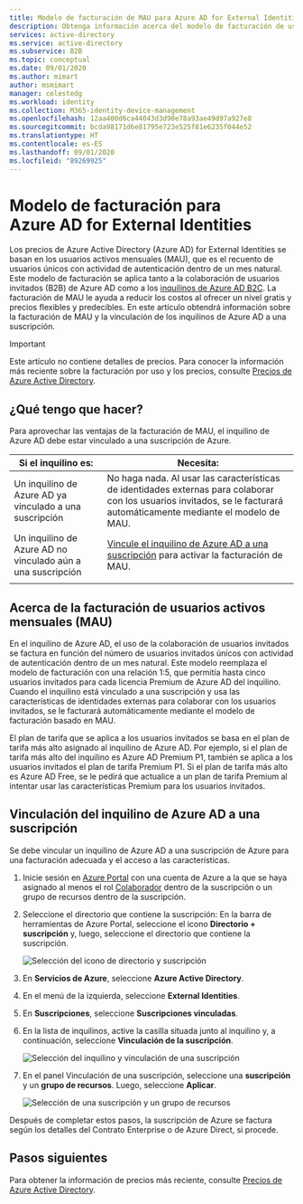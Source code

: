 ```yaml
---
title: Modelo de facturación de MAU para Azure AD for External Identities
description: Obtenga información acerca del modelo de facturación de usuarios activos mensuales (MAU) de Azure AD for External Identities para la colaboración de usuarios invitados (B2B) en Azure AD. Obtenga información sobre cómo vincular el inquilino de Azure AD a una suscripción de Azure.
services: active-directory
ms.service: active-directory
ms.subservice: B2B
ms.topic: conceptual
ms.date: 09/01/2020
ms.author: mimart
author: msmimart
manager: celestedg
ms.workload: identity
ms.collection: M365-identity-device-management
ms.openlocfilehash: 12aa400d6ca44043d3d90e78a93ae49d97a927e8
ms.sourcegitcommit: bcda98171d6e81795e723e525f81e6235f044e52
ms.translationtype: HT
ms.contentlocale: es-ES
ms.lasthandoff: 09/01/2020
ms.locfileid: "89269925"
---
```

# <a name="billing-model-for-azure-ad-external-identities"></a>Modelo de facturación para Azure AD for External Identities

Los precios de Azure Active Directory (Azure AD) for External Identities se basan en los usuarios activos mensuales (MAU), que es el recuento de usuarios únicos con actividad de autenticación dentro de un mes natural. Este modelo de facturación se aplica tanto a la colaboración de usuarios invitados (B2B) de Azure AD como a los [inquilinos de Azure AD B2C](https://docs.microsoft.com/azure/active-directory-b2c/billing). La facturación de MAU le ayuda a reducir los costos al ofrecer un nivel gratis y precios flexibles y predecibles. En este artículo obtendrá información sobre la facturación de MAU y la vinculación de los inquilinos de Azure AD a una suscripción.

> [!IMPORTANT]
> Este artículo no contiene detalles de precios. Para conocer la información más reciente sobre la facturación por uso y los precios, consulte [Precios de Azure Active Directory](https://azure.microsoft.com/pricing/details/active-directory/).

## <a name="what-do-i-need-to-do"></a>¿Qué tengo que hacer?

Para aprovechar las ventajas de la facturación de MAU, el inquilino de Azure AD debe estar vinculado a una suscripción de Azure.

|Si el inquilino es:  |Necesita:  |
|---------|---------|
| Un inquilino de Azure AD ya vinculado a una suscripción     | No haga nada. Al usar las características de identidades externas para colaborar con los usuarios invitados, se le facturará automáticamente mediante el modelo de MAU.        |
| Un inquilino de Azure AD no vinculado aún a una suscripción     | [Vincule el inquilino de Azure AD a una suscripción](#link-your-azure-ad-tenant-to-a-subscription) para activar la facturación de MAU.        |
|  |  |

## <a name="about-monthly-active-users-mau-billing"></a>Acerca de la facturación de usuarios activos mensuales (MAU)

En el inquilino de Azure AD, el uso de la colaboración de usuarios invitados se factura en función del número de usuarios invitados únicos con actividad de autenticación dentro de un mes natural. Este modelo reemplaza el modelo de facturación con una relación 1:5, que permitía hasta cinco usuarios invitados para cada licencia Premium de Azure AD del inquilino. Cuando el inquilino está vinculado a una suscripción y usa las características de identidades externas para colaborar con los usuarios invitados, se le facturará automáticamente mediante el modelo de facturación basado en MAU.
  
El plan de tarifa que se aplica a los usuarios invitados se basa en el plan de tarifa más alto asignado al inquilino de Azure AD. Por ejemplo, si el plan de tarifa más alto del inquilino es Azure AD Premium P1, también se aplica a los usuarios invitados el plan de tarifa Premium P1. Si el plan de tarifa más alto es Azure AD Free, se le pedirá que actualice a un plan de tarifa Premium al intentar usar las características Premium para los usuarios invitados.

## <a name="link-your-azure-ad-tenant-to-a-subscription"></a>Vinculación del inquilino de Azure AD a una suscripción

Se debe vincular un inquilino de Azure AD a una suscripción de Azure para una facturación adecuada y el acceso a las características.

1. Inicie sesión en [Azure Portal](https://portal.azure.com/) con una cuenta de Azure a la que se haya asignado al menos el rol [Colaborador](https://docs.microsoft.com/azure/role-based-access-control/built-in-roles) dentro de la suscripción o un grupo de recursos dentro de la suscripción.

2. Seleccione el directorio que contiene la suscripción: En la barra de herramientas de Azure Portal, seleccione el icono **Directorio + suscripción** y, luego, seleccione el directorio que contiene la suscripción.

    ![Selección del icono de directorio y suscripción](media/external-identities-pricing/portal-mau-pick-directory.png)

3. En **Servicios de Azure**, seleccione **Azure Active Directory**.

4. En el menú de la izquierda, seleccione **External Identities**.

5. En **Suscripciones**, seleccione **Suscripciones vinculadas**.

6. En la lista de inquilinos, active la casilla situada junto al inquilino y, a continuación, seleccione **Vinculación de la suscripción**.

    ![Selección del inquilino y vinculación de una suscripción](media/external-identities-pricing/linked-subscriptions.png)

7. En el panel Vinculación de una suscripción, seleccione una **suscripción** y un **grupo de recursos**. Luego, seleccione **Aplicar**.

    ![Selección de una suscripción y un grupo de recursos](media/external-identities-pricing/link-subscription-resource.png)

Después de completar estos pasos, la suscripción de Azure se factura según los detalles del Contrato Enterprise o de Azure Direct, si procede.

## <a name="next-steps"></a>Pasos siguientes

Para obtener la información de precios más reciente, consulte [Precios de Azure Active Directory](https://azure.microsoft.com/pricing/details/active-directory/).
